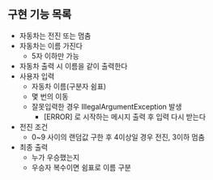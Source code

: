 구현 기능 목록
-----

* 자동차는 전진 또는 멈춤
* 자동차는 이름 가진다
    * 5자 이하만 가능
* 자동차 출력 시 이름을 같이 출력한다
* 사용자 입력
    * 자동차 이름(구분자 쉼표)
    * 몇 번의 이동
    * 잘못입력한 경우 IllegalArgumentException 발생
        * [ERROR] 로 시작하는 메시지 출력 후 입력 다시 받는다
* 전진 조건
    * 0~9 사이의 랜덤값 구한 후 4이상일 경우 전진, 3이하 멈춤
* 최종 출력
    * 누가 우승했는지
    * 우승자 복수이면 쉼표로 이름 구분